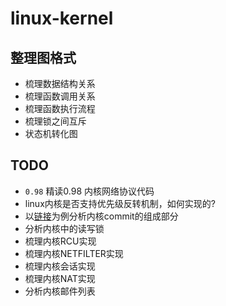 # linux-kernel


## 整理图格式

* 梳理数据结构关系
* 梳理函数调用关系
* 梳理函数执行流程
* 梳理锁之间互斥
* 状态机转化图


## TODO

* `0.98` 精读0.98 内核网络协议代码
* linux内核是否支持优先级反转机制，如何实现的?
* 以[链接](https://git.kernel.org/pub/scm/linux/kernel/git/torvalds/linux.git/commit/?id=4f11ada10d0ad3fd53e2bd67806351de63a4f9c3)为例分析内核commit的组成部分
* 分析内核中的读写锁
* 梳理内核RCU实现
* 梳理内核NETFILTER实现
* 梳理内核会话实现
* 梳理内核NAT实现
* 分析内核邮件列表


